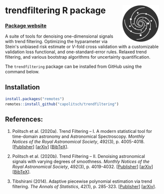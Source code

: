 # trendfiltering R package <a href="https://capolitsch.github.io/trendfiltering/"><img src="man/figures/logo.svg" align="right" width="120px"/></a>

### [Package website](https://capolitsch.github.io/trendfiltering/)

A suite of tools for denoising one-dimensional signals with trend filtering. 
Optimizing the hyparameter via Stein's unbiased risk estimate or $V$-fold cross 
validation with a customizable validation loss functional, and 
one-standard-error rules. Relaxed trend filtering, and various bootstrap 
algorithms for uncertainty quantification.

The `trendfiltering` package can be installed from GitHub using the command 
below.

## Installation
``` r
install.packages("remotes")
remotes::install_github("capolitsch/trendfiltering")
```

## References:

1. Politsch et al. (2020a). Trend Filtering – I. A modern statistical tool for 
time-domain astronomy and Astronomical Spectroscopy. 
*Monthly Notices of the Royal Astronomical Society*, 492(3), p. 4005-4018. 
[[Publisher](https://academic.oup.com/mnras/article/492/3/4005/5704413)] 
[[arXiv](https://arxiv.org/abs/1908.07151)]
[[BibTeX](https://capolitsch.github.io/trendfiltering/authors.html)].

2. Politsch et al. (2020b). Trend Filtering – II. Denoising astronomical signals
with varying degrees of smoothness. 
*Monthly Notices of the Royal Astronomical Society*, 492(3), p. 4019-4032. 
[[Publisher](https://academic.oup.com/mnras/article/492/3/4019/5704414)] 
[[arXiv](https://arxiv.org/abs/2001.03552)]
[[BibTeX](https://capolitsch.github.io/trendfiltering/authors.html)].

3. Tibshirani (2014). Adaptive piecewise polynomial estimation via trend 
filtering. *The Annals of Statistics*, 42(1), p. 285-323. 
[[Publisher](https://projecteuclid.org/euclid.aos/1395234979)] 
[[arXiv](https://arxiv.org/abs/1304.2986)].
